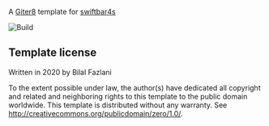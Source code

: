 A [Giter8][g8] template for [swiftbar4s](https://github.com/bilal-fazlani/swiftbar4s)

![Build](https://github.com/bilal-fazlani/swiftbar4s.g8/workflows/Build/badge.svg)

Template license
----------------
Written in 2020 by Bilal Fazlani

To the extent possible under law, the author(s) have dedicated all copyright and related
and neighboring rights to this template to the public domain worldwide.
This template is distributed without any warranty. See <http://creativecommons.org/publicdomain/zero/1.0/>.

[g8]: http://www.foundweekends.org/giter8/
